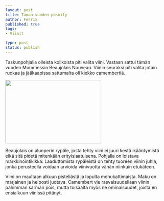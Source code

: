```yaml
--- 
layout: post
title: Tämän vuoden pösöily
author: Ferrix
published: true
tags: 
- Viinit

type: post
status: publish
---
```

Taskunpohjalla olleista kolikoista piti valita viini. Vastaan sattui
tämän vuoden Mommessin Beaujolais Nouveau. Viinin seuraksi piti valita
jotain ruokaa ja jääkaapissa sattumalta oli kiekko camembertiä.

<img class="size-medium wp-image-34 alignright" style="border-style: initial; border-color: initial;" title="beaujolais" src="http://www.kuudesmauste.fi/wp-content/uploads/2012/01/beaujolais-300x199.png" alt="" width="300" height="199" />

Beaujolais on alunperin rypäle, josta tehty viini ei juuri kestä
ikääntymistä eikä sitä pidetä mitenkään erityislaatuisena. Pohjalla on
loistava markkinointikikka: Laaduttomista rypäleistä on tehty tuoreen
viinin juhla, jonka perusteella voidaan arvioida viinivuotta vähän
niinkuin etukäteen.

Viini on maultaan alkuun pisteliästä ja lopulta mehukattimaista. Maku
on marjainen ja helposti juotava. Camembert vie rasvaisuudellaan
viinin pahimman särmän pois, mutta toisaalta myös ne ominaisuudet,
joista en ensialkuun viinissä pitänyt.
